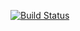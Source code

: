 [![Build Status](https://travis-ci.org/EvgenyPopov72/WestBank.svg?branch=master)](https://travis-ci.org/EvgenyPopov72/WestBank)
